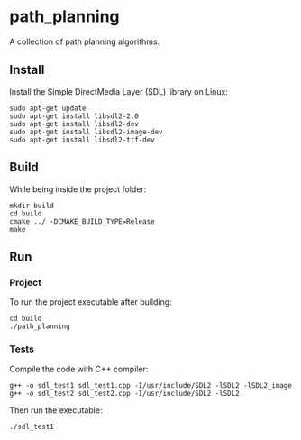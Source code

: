 # path_planning
A collection of path planning algorithms. 

## Install
Install the Simple DirectMedia Layer (SDL) library on Linux:
```
sudo apt-get update
sudo apt-get install libsdl2-2.0
sudo apt-get install libsdl2-dev
sudo apt-get install libsdl2-image-dev
sudo apt-get install libsdl2-ttf-dev
```

## Build
While being inside the project folder:
```
mkdir build
cd build
cmake ../ -DCMAKE_BUILD_TYPE=Release
make
```

## Run
### Project
To run the project executable after building:
```
cd build
./path_planning
```

### Tests
Compile the code with C++ compiler:
```
g++ -o sdl_test1 sdl_test1.cpp -I/usr/include/SDL2 -lSDL2 -lSDL2_image
g++ -o sdl_test2 sdl_test2.cpp -I/usr/include/SDL2 -lSDL2
```

Then run the executable:
```
./sdl_test1
```
